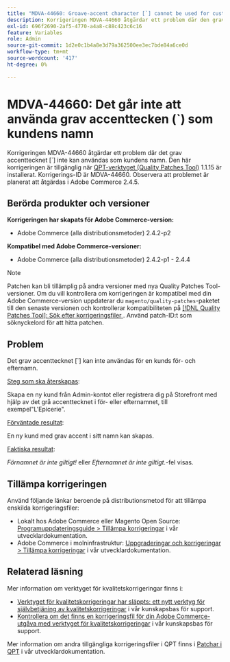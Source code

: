```yaml
---
title: "MDVA-44660: Groave-accent character [`] cannot be used for customer's name"
description: Korrigeringen MDVA-44660 åtgärdar ett problem där den grav accenten (`) inte kan användas som kundens namn. Den här korrigeringen är tillgänglig när [QPT-verktyget (Quality Patches Tool)](/help/announcements/adobe-commerce-announcements/magento-quality-patches-released-new-tool-to-self-serve-quality-patches.md) 1.1.15 är installerat. Korrigerings-ID är MDVA-44660. Observera att problemet är planerat att åtgärdas i Adobe Commerce 2.4.5.
exl-id: 696f2690-2af5-4770-a4a8-c88c423c6c16
feature: Variables
role: Admin
source-git-commit: 1d2e0c1b4a8e3d79a362500ee3ec7bde84a6ce0d
workflow-type: tm+mt
source-wordcount: '417'
ht-degree: 0%

---
```


# MDVA-44660: Det går inte att använda grav accenttecken (&grave;) som kundens namn

Korrigeringen MDVA-44660 åtgärdar ett problem där det grav accenttecknet [\`] inte kan användas som kundens namn. Den här korrigeringen är tillgänglig när [QPT-verktyget (Quality Patches Tool)](/help/announcements/adobe-commerce-announcements/magento-quality-patches-released-new-tool-to-self-serve-quality-patches.md) 1.1.15 är installerat. Korrigerings-ID är MDVA-44660. Observera att problemet är planerat att åtgärdas i Adobe Commerce 2.4.5.

## Berörda produkter och versioner

**Korrigeringen har skapats för Adobe Commerce-version:**

* Adobe Commerce (alla distributionsmetoder) 2.4.2-p2

**Kompatibel med Adobe Commerce-versioner:**

* Adobe Commerce (alla distributionsmetoder) 2.4.2-p1 - 2.4.4

>[!NOTE]
>
>Patchen kan bli tillämplig på andra versioner med nya Quality Patches Tool-versioner. Om du vill kontrollera om korrigeringen är kompatibel med din Adobe Commerce-version uppdaterar du `magento/quality-patches`-paketet till den senaste versionen och kontrollerar kompatibiliteten på [[!DNL Quality Patches Tool]: Sök efter korrigeringsfiler ](https://devdocs.magento.com/quality-patches/tool.html#patch-grid). Använd patch-ID:t som söknyckelord för att hitta patchen.

## Problem

Det grav accenttecknet [\`] kan inte användas för en kunds för- och efternamn.

<u>Steg som ska återskapas</u>:

Skapa en ny kund från Admin-kontot eller registrera dig på Storefront med hjälp av det grå accenttecknet i för- eller efternamnet, till exempel&quot;L&#39;Epicerie&quot;.

<u>Förväntade resultat</u>:

En ny kund med grav accent i sitt namn kan skapas.

<u>Faktiska resultat</u>:

*Förnamnet är inte giltigt!* eller *Efternamnet är inte giltigt.*-fel visas.

## Tillämpa korrigeringen

Använd följande länkar beroende på distributionsmetod för att tillämpa enskilda korrigeringsfiler:

* Lokalt hos Adobe Commerce eller Magento Open Source: [Programuppdateringsguide > Tillämpa korrigeringar](https://devdocs.magento.com/guides/v2.4/comp-mgr/patching/mqp.html) i vår utvecklardokumentation.
* Adobe Commerce i molninfrastruktur: [Uppgraderingar och korrigeringar > Tillämpa korrigeringar](https://devdocs.magento.com/cloud/project/project-patch.html) i vår utvecklardokumentation.

## Relaterad läsning

Mer information om verktyget för kvalitetskorrigeringar finns i:

* [Verktyget för kvalitetskorrigeringar har släppts: ett nytt verktyg för självbetjäning av kvalitetskorrigeringar](/help/announcements/adobe-commerce-announcements/magento-quality-patches-released-new-tool-to-self-serve-quality-patches.md) i vår kunskapsbas för support.
* [Kontrollera om det finns en korrigeringsfil för din Adobe Commerce-utgåva med verktyget för kvalitetskorrigeringar](/help/support-tools/patches-available-in-qpt-tool/check-patch-for-magento-issue-with-magento-quality-patches.md) i vår kunskapsbas för support.

Mer information om andra tillgängliga korrigeringsfiler i QPT finns i [Patchar i QPT](https://devdocs.magento.com/quality-patches/tool.html#patch-grid) i vår utvecklardokumentation.
